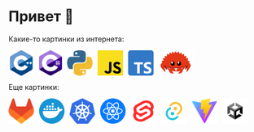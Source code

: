 # Привет 👋

Какие-то картинки из интернета:<br>

<div style="display: flex; gap: 10px;">
  <img width="50" height="50" src="assets/cpp.png">
  <img width="45" height="50" src="assets/cs.png">
  <img width="50" height="50" src="assets/python.png">
  <img width="50" height="50" src="assets/js.png">
  <img width="50" height="50" src="assets/ts.png">
  <img height="50" src="assets/rust.png">
</div>

Еще картинки:

<div style="display: flex; gap: 10px;">
    <img width=50 height=50 src=assets/gitlab.png>
    <img width=50 height=50 src=assets/docker.png>
    <img width=50 height=50 src=assets/k8s.png>
    <img width=50 height=50 src=assets/react.png>
    <img width=50 height=50 src=assets/svelte.png>
    <img width=50 height=50 src=assets/tauri.png>
    <img width=50 height=50 src=assets/vite.png>
    <img width=50 height=50 src=assets/unity.png>
</div>